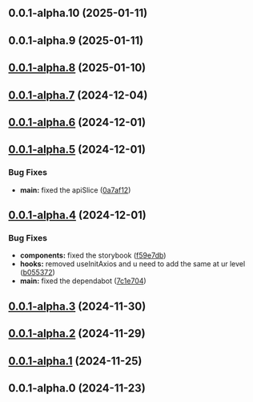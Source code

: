 ## 0.0.1-alpha.10 (2025-01-11)

## 0.0.1-alpha.9 (2025-01-11)

## [0.0.1-alpha.8](https://github.com/arpitmalik832/react-ts-rollup-library/compare/v0.0.1-alpha.7...v0.0.1-alpha.8) (2025-01-10)

## [0.0.1-alpha.7](https://github.com/arpitmalik832/react-ts-rollup-library/compare/v0.0.1-alpha.6...v0.0.1-alpha.7) (2024-12-04)

## [0.0.1-alpha.6](https://github.com/arpitmalik832/react-ts-rollup-library/compare/v0.0.1-alpha.5...v0.0.1-alpha.6) (2024-12-01)

## [0.0.1-alpha.5](https://github.com/arpitmalik832/react-ts-rollup-library/compare/v0.0.1-alpha.4...v0.0.1-alpha.5) (2024-12-01)

### Bug Fixes

- **main:** fixed the apiSlice ([0a7af12](https://github.com/arpitmalik832/react-ts-rollup-library/commit/0a7af12e6671997e81408627427cf353ff0872ea))

## [0.0.1-alpha.4](https://github.com/arpitmalik832/react-ts-rollup-library/compare/v0.0.1-alpha.3...v0.0.1-alpha.4) (2024-12-01)

### Bug Fixes

- **components:** fixed the storybook ([f59e7db](https://github.com/arpitmalik832/react-ts-rollup-library/commit/f59e7dbda04a37b4a703bf69933fc13356b0e400))
- **hooks:** removed useInitAxios and u need to add the same at ur level ([b055372](https://github.com/arpitmalik832/react-ts-rollup-library/commit/b055372e8caf52475526fdadd729f0138d0edd93))
- **main:** fixed the dependabot ([7c1e704](https://github.com/arpitmalik832/react-ts-rollup-library/commit/7c1e704f83cae810fb9bc76e3027388b3e5ff3a3))

## [0.0.1-alpha.3](https://github.com/arpitmalik832/react-ts-rollup-library/compare/v0.0.1-alpha.2...v0.0.1-alpha.3) (2024-11-30)

## [0.0.1-alpha.2](https://github.com/arpitmalik832/react-ts-rollup-library/compare/v0.0.1-alpha.1...v0.0.1-alpha.2) (2024-11-29)

## [0.0.1-alpha.1](https://github.com/arpitmalik832/react-ts-rollup-library/compare/v0.0.1-alpha.0...v0.0.1-alpha.1) (2024-11-25)

## 0.0.1-alpha.0 (2024-11-23)
